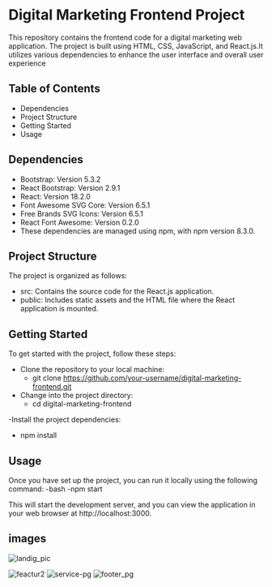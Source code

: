 # Digital Marketing Frontend Project

This repository contains the frontend code for a digital marketing web application. The project is built using HTML, CSS, JavaScript, and React.js.It utilizes various dependencies to enhance the user interface and overall user experience
## Table of Contents
- Dependencies
- Project Structure
- Getting Started
- Usage

## Dependencies
- Bootstrap: Version 5.3.2
- React Bootstrap: Version 2.9.1
- React: Version 18.2.0
- Font Awesome SVG Core: Version 6.5.1
- Free Brands SVG Icons: Version 6.5.1
-  React Font Awesome: Version 0.2.0
- These dependencies are managed using npm, with npm version 8.3.0.
## Project Structure
 The project is organized as follows:

- src: Contains the source code for the React.js application.
- public: Includes static assets and the HTML file where the React application is mounted.

## Getting Started
 To get started with the project, follow these steps:
- Clone the repository to your local machine:
   - git clone https://github.com/your-username/digital-marketing-frontend.git
- Change into the project directory:
   - cd digital-marketing-frontend

-Install the project dependencies:
   - npm install

## Usage
Once you have set up the project, you can run it locally using the following command:
-bash
    -npm start


This will start the development server, and you can view the application
in your web browser at http://localhost:3000.

## images
![landig_pic](https://github.com/Sakshat2/Digital_Marketing_Website_1/assets/105922556/f9ad9b84-eaaf-4100-b85d-921a04fc59f1)


![feactur2](https://github.com/Sakshat2/Digital_Marketing_Website_1/assets/105922556/bdd78a38-1eaa-4d1a-9aba-fa8c432e1cfd)
![service-pg](https://github.com/Sakshat2/Digital_Marketing_Website_1/assets/105922556/7f5101bd-7917-403f-af85-94d63424efe7)
![footer_pg](https://github.com/Sakshat2/Digital_Marketing_Website_1/assets/105922556/dfd81c10-1d49-4bdb-8a42-73153997b718)
